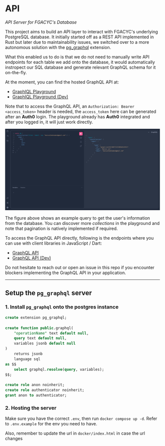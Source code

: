 # API

*API Server for FGACYC's Database*

This project aims to build an API layer to interact with FGACYC's underlying PostgreSQL database. It initially started 
off as a REST API implemented in Rust but later due to maintainability issues, we switched over to a more autonomous 
solution with the [pg_graphql](https://github.com/supabase/pg_graphql) extension. 

What this enabled us to do is that we do not need to manually write API endpoints for each table we add onto the database, 
it would automatically instropect our SQL database and generate relevant GraphQL schema for it on-the-fly.

At the moment, you can find the hosted GraphQL API at:

- [GraphIQL Playground](https://graphql-playground.fgacyc.com)
- [GraphIQL Playground (Dev)](https://graphql-playground.development.fgacyc.com)

Note that to access the GraphQL API, an `Authorization: Bearer <access_token>` header is needed, the `access_token` here 
can be generated after an **Auth0** login. The playground already has **Auth0** integrated and after you logged in, it 
will just work directly.

![GraphIQL Example](images/graphiql_example.jpg)

The figure above shows an example query to get the user's information from the database. You can discover more *collections* 
in the playground and note that pagination is natively implemented if required.

To access the GraphQL API directly, following is the endpoints where you can use with client libraries in JavaScript / Dart:

- [GraphQL API](https://graphql.fgacyc.com/rpc/graphql)
- [GraphQL API (Dev)](https://graphql.development.fgacyc.com/rpc/graphql)

Do not hesitate to reach out or open an issue in this repo if you encounter blockers implementing the GraphQL API in your 
application.

---

## Setup the `pg_graphql` server

### 1. Install `pg_graphql` onto the postgres instance

```sql
create extension pg_graphql;

create function public.graphql(
    "operationName" text default null,
    query text default null,
    variables jsonb default null
)
    returns jsonb
    language sql
as $$
    select graphql.resolve(query, variables);
$$;

create role anon noinherit;
create role authenticator noinherit;
grant anon to authenticator;
```

### 2. Hosting the server

Make sure you have the correct `.env`, then run `docker compose up -d`. Refer to `.env.example` for the env you need to have.

Also, remember to update the url in `docker/index.html` in case the url changes

##
